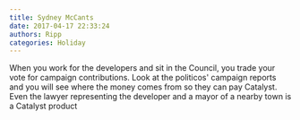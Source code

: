 ```yaml
---
title: Sydney McCants
date: 2017-04-17 22:33:24
authors: Ripp
categories: Holiday
---
```


 When you work for the developers and sit in the Council, you trade your vote for campaign contributions.  Look at the politicos' campaign reports and you will see where the money comes from so they can pay Catalyst.  Even the lawyer representing the developer and a mayor of a nearby town is a Catalyst product
